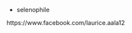 - selenophile

<!---
louizyel/louizyel is a ✨ special ✨ repository because its `README.md` (this file) appears on your GitHub profile.
You can click the Preview link to take a look at your changes.
---> https://www.facebook.com/laurice.aala12
